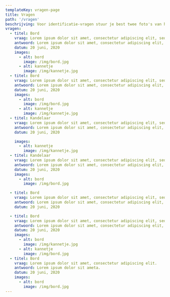 ```yaml
---
templateKey: vragen-page
title: Vragen
path: '/vragen'
beschrijving: Voor identificatie-vragen stuur je best twee foto's van het stuk en de hierop aangebrachte merken. De Vlaamse Tinvereniging geeft geen waardebepalingen.
vragen:
  - titel: Bord
    vraag: Lorem ipsum dolor sit amet, consectetur adipiscing elit, sed do eiusmod tempor incididunt ut labore et dolore magna aliqua. Ut enim ad minim veniam, quis nostrud exercitation ullamco laboris nisi.
    antwoord: Lorem ipsum dolor sit amet, consectetur adipiscing elit, sed do eiusmod tempor incididunt ut labore et dolore magna aliqua. Ut enim ad minim veniam, quis nostrud exercitation ullamco laboris nisi.
    datum: 20 juni, 2020
    images:
      - alt: bord
        image: /img/bord.jpg
      - alt: kannetje
        image: /img/kannetje.jpg
  - titel: Bord
    vraag: Lorem ipsum dolor sit amet, consectetur adipiscing elit, sed do eiusmod tempor incididunt ut labore et dolore magna aliqua. Ut enim ad minim veniam, quis nostrud exercitation ullamco laboris nisi ut aliquip ex ea commodo consequat. Duis aute irure dolor in reprehenderit in voluptate velit esse cillum dolore eu fugiat nulla pariatur. Excepteur sint occaecat cupidatat non proident, sunt in culpa qui officia deserunt mollit anim id est laborum.
    antwoord: Lorem ipsum dolor sit amet, consectetur adipiscing elit, sed do eiusmod tempor incididunt ut labore et dolore magna aliqua.
    datum: 20 juni, 2020
    images:
      - alt: bord
        image: /img/bord.jpg
      - alt: kannetje
        image: /img/kannetje.jpg
  - titel: Kandelaar
    vraag: Lorem ipsum dolor sit amet, consectetur adipiscing elit, sed do eiusmod tempor incididunt ut labore et dolore magna aliqua. Ut enim ad minim veniam, quis nostrud exercitation ullamco laboris nisi.
    antwoord: Lorem ipsum dolor sit amet, consectetur adipiscing elit, sed do eiusmod tempor incididunt ut labore et dolore magna aliqua.
    datum: 20 juni, 2020

    images:
      - alt: kannetje
        image: /img/kannetje.jpg
  - titel: Kandelaar
    vraag: Lorem ipsum dolor sit amet, consectetur adipiscing elit, sed do eiusmod tempor incididunt ut labore et dolore magna aliqua. Ut enim ad minim veniam, quis nostrud exercitation ullamco laboris. Lorem ipsum dolor sit amet, consectetur adipiscing elit, sed do eiusmod tempor incididunt ut labore et dolore magna aliqua. Ut enim ad minim veniam, quis nostrud exercitation ullamco laboris. Lorem ipsum dolor sit amet, consectetur adipiscing elit, sed do eiusmod tempor incididunt ut labore et dolore magna aliqua. Ut enim ad minim veniam, quis nostrud exercitation ullamco laboris.
    antwoord: Lorem ipsum dolor sit amet, consectetur adipiscing elit, sed do eiusmod tempor incididunt ut labore et dolore magna aliqua. Lorem ipsum dolor sit amet, consectetur adipiscing elit, sed do eiusmod tempor incididunt ut labore et dolore magna aliqua. Ut enim ad minim veniam, quis nostrud exercitation ullamco laboris.
    datum: 20 juni, 2020
    images:
      - alt: bord
        image: /img/bord.jpg

  - titel: Bord
    vraag: Lorem ipsum dolor sit amet, consectetur adipiscing elit, sed do eiusmod tempor incididunt ut labore et dolore magna aliqua. Ut enim ad minim veniam, quis nostrud exercitation ullamco laboris.
    antwoord: Lorem ipsum dolor sit amet, consectetur adipiscing elit, sed do eiusmod tempor incididunt ut labore et dolore magna aliqua.
    datum: 20 juni, 2020

  - titel: Bord
    vraag: Lorem ipsum dolor sit amet, consectetur adipiscing elit, sed do eiusmod tempor incididunt ut labore et dolore magna aliqua. Ut enim ad minim veniam, quis nostrud exercitation ullamco laboris nisi.
    antwoord: Lorem ipsum dolor sit amet, consectetur adipiscing elit, sed do eiusmod tempor incididunt ut labore et dolore magna aliqua.
    datum: 20 juni, 2020
    images:
      - alt: bord
        image: /img/kannetje.jpg
      - alt: kannetje
        image: /img/bord.jpg
  - titel: Bord
    vraag: Lorem ipsum dolor sit amet, consectetur adipiscing elit.
    antwoord: Lorem ipsum dolor sit ameta.
    datum: 20 juni, 2020
    images:
      - alt: bord
        image: /img/bord.jpg
---
```

